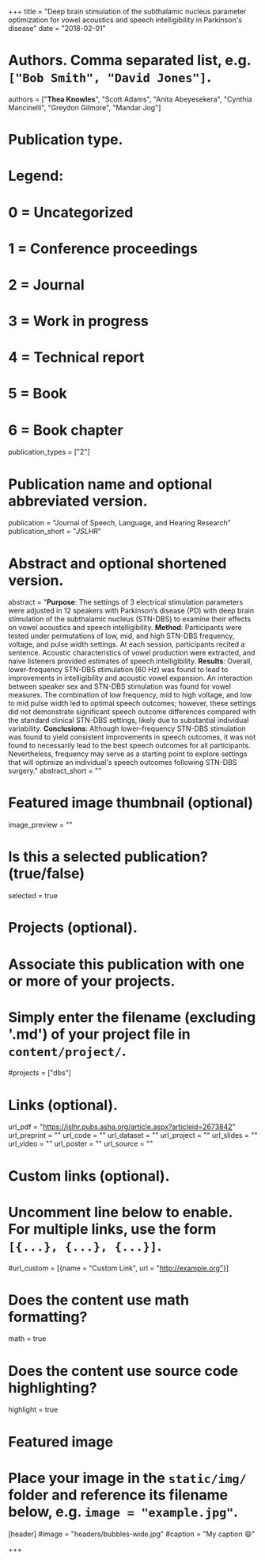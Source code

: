 +++
title = "Deep brain stimulation of the subthalamic nucleus parameter optimization for vowel acoustics and speech intelligibility in Parkinson's disease"
date = "2018-02-01"

# Authors. Comma separated list, e.g. `["Bob Smith", "David Jones"]`.
authors = ["**Thea Knowles**", "Scott Adams", "Anita Abeyesekera", "Cynthia Mancinelli", "Greydon Gilmore", "Mandar Jog"]

# Publication type.
# Legend:
# 0 = Uncategorized
# 1 = Conference proceedings
# 2 = Journal
# 3 = Work in progress
# 4 = Technical report
# 5 = Book
# 6 = Book chapter
publication_types = ["2"]

# Publication name and optional abbreviated version.
publication = "Journal of Speech, Language, and Hearing Research"
publication_short = "*JSLHR*"

# Abstract and optional shortened version.
abstract = "**Purpose**: The settings of 3 electrical stimulation parameters were adjusted in 12 speakers with Parkinson’s disease (PD) with deep brain stimulation of the subthalamic nucleus (STN-DBS) to examine their effects on vowel acoustics and speech intelligibility. **Method**: Participants were tested under permutations of low, mid, and high STN-DBS frequency, voltage, and pulse width settings. At each session, participants recited a sentence. Acoustic characteristics of vowel production were extracted, and naive listeners provided estimates of speech intelligibility. **Results**: Overall, lower-frequency STN-DBS stimulation (60 Hz) was found to lead to improvements in intelligibility and acoustic vowel expansion. An interaction between speaker sex and STN-DBS stimulation was found for vowel measures. The combination of low frequency, mid to high voltage, and low to mid pulse width led to optimal speech outcomes; however, these settings did not demonstrate significant speech outcome differences compared with the standard clinical STN-DBS settings, likely due to substantial individual variability. **Conclusions**: Although lower-frequency STN-DBS stimulation was found to yield consistent improvements in speech outcomes, it was not found to necessarily lead to the best speech outcomes for all participants. Nevertheless, frequency may serve as a starting point to explore settings that will optimize an individual's speech outcomes following STN-DBS surgery."
abstract_short = ""

# Featured image thumbnail (optional)
image_preview = ""

# Is this a selected publication? (true/false)
selected = true

# Projects (optional).
#   Associate this publication with one or more of your projects.
#   Simply enter the filename (excluding '.md') of your project file in `content/project/`.
#projects = ["dbs"]

# Links (optional).
url_pdf = "https://jslhr.pubs.asha.org/article.aspx?articleid=2673842"
url_preprint = ""
url_code = ""
url_dataset = ""
url_project = ""
url_slides = ""
url_video = ""
url_poster = ""
url_source = ""

# Custom links (optional).
#   Uncomment line below to enable. For multiple links, use the form `[{...}, {...}, {...}]`.
#url_custom = [{name = "Custom Link", url = "http://example.org"}]

# Does the content use math formatting?
math = true

# Does the content use source code highlighting?
highlight = true

# Featured image
# Place your image in the `static/img/` folder and reference its filename below, e.g. `image = "example.jpg"`.
[header]
#image = "headers/bubbles-wide.jpg"
#caption = "My caption :smile:"

+++


